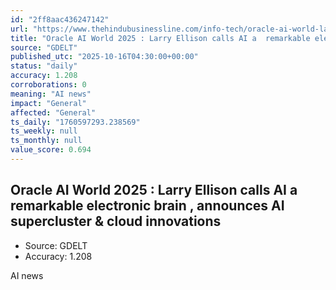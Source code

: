 ```yaml
---
id: "2ff8aac436247142"
url: "https://www.thehindubusinessline.com/info-tech/oracle-ai-world-larry-ellison-calls-ai-a-remarkable-electronic-brain-to-empower-humans-not-replace-them/article70169759.ece"
title: "Oracle AI World 2025 : Larry Ellison calls AI a  remarkable electronic brain , announces AI supercluster & cloud innovations"
source: "GDELT"
published_utc: "2025-10-16T04:30:00+00:00"
status: "daily"
accuracy: 1.208
corroborations: 0
meaning: "AI news"
impact: "General"
affected: "General"
ts_daily: "1760597293.238569"
ts_weekly: null
ts_monthly: null
value_score: 0.694
---
```

## Oracle AI World 2025 : Larry Ellison calls AI a  remarkable electronic brain , announces AI supercluster & cloud innovations

- Source: GDELT
- Accuracy: 1.208

AI news
